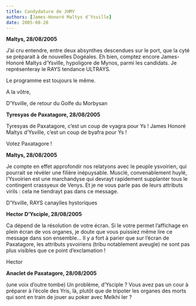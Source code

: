 ```yaml
---
title: Candydature de JHMY
authors: [James-Honoré Maltys d’Ysville]
date: 2005-08-28
---
```


**Maltys, 28/08/2005** 

J’ai cru entendre, entre deux absynthes descendues sur le port, que la cyté se préparait à de nouvelles Dogéales. Eh bien, comptez encore James-Honoré Maltys d’Ysville, hypoligore de Mynos, parmi les candidats. Je représenteray le RAYS tendance ULTRAYS.

Le programme est toujours le même.

A la vôtre,

D’Ysville, de retour du Golfe du Morbysan

**Tyresyas de Paxatagore, 28/08/2005** 

Tyresyas de Paxatagore, c’est un coup de vyagra pour Ys ! James Honoré Maltys d’Ysville, c’est un coup de byafra pour Ys !

Votez Paxatagore !

**Maltys, 28/08/2005** 

Je compte en effet approfondir nos relatyons avec le peuple ysvoirien, qui pourrait se révéler une filière inépuysable. Musclé, convenablement huylé, l’Ysvoirien est une marchandyse qui devrayt rapidement supplanter tous le contingent crassyeux de Venys. Et je ne vous parle pas de leurs attributs virils : cela ne tiendrayt pas dans ce message.

D’Ysville, RAYS canaylles hystoriques

**Hector D’Ysciple, 28/08/2005** 

Ca dépend de la résolution de votre écran. Si le votre permet l’affichage en plein écran de vos organes, je doute que vous puissiez même lire ce message dans son ensemble... Il y a fort à parier que sur l’écran de Paxatagore, les attributs ysvoiriens (tribu notablement aveugle) ne sont pas plus visibles que ce point d’exclamation !

Hector

**Anaclet de Paxatagore, 28/08/2005**

(une voix d’outre tombe) Un problème, d’Ysciple ? Vous avez pas un cour à préparer à l’école des Yris, là, plutôt que de tripoter les organes des morts qui sont en train de jouer au poker avec Melkhi Ier ?

